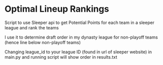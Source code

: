 # Optimal Lineup Rankings
Script to use Sleeper api to get Potential Points for each team in a sleeper league and rank the teams

I use it to determine draft order in my dynasty league for non-playoff teams (hence line below non-playoff teams)

Changing league_id to your league ID (found in url of sleeper website) in main.py and running script will show order in results.txt